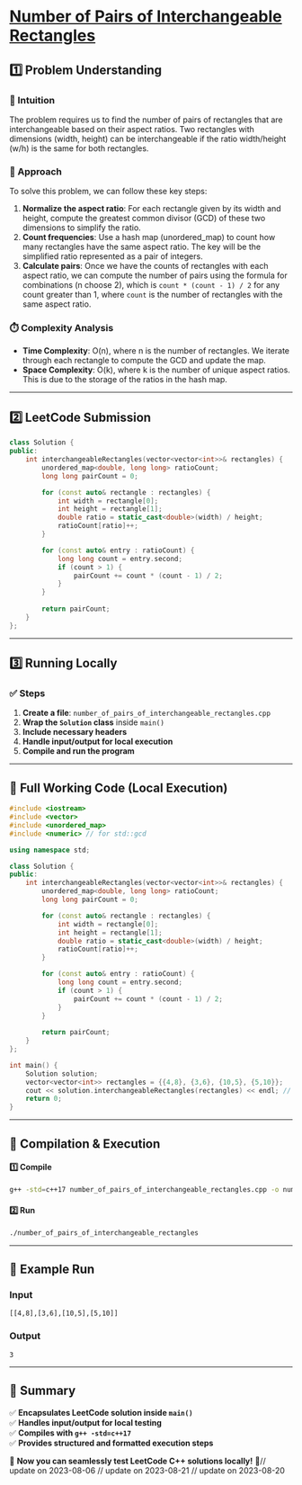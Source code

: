 # **[Number of Pairs of Interchangeable Rectangles](https://leetcode.com/problems/number-of-pairs-of-interchangeable-rectangles/description/)**  

## **1️⃣ Problem Understanding**  
### **📌 Intuition**  
The problem requires us to find the number of pairs of rectangles that are interchangeable based on their aspect ratios. Two rectangles with dimensions (width, height) can be interchangeable if the ratio width/height (w/h) is the same for both rectangles. 

### **🚀 Approach**  
To solve this problem, we can follow these key steps:
1. **Normalize the aspect ratio**: For each rectangle given by its width and height, compute the greatest common divisor (GCD) of these two dimensions to simplify the ratio.
2. **Count frequencies**: Use a hash map (unordered_map) to count how many rectangles have the same aspect ratio. The key will be the simplified ratio represented as a pair of integers.
3. **Calculate pairs**: Once we have the counts of rectangles with each aspect ratio, we can compute the number of pairs using the formula for combinations (n choose 2), which is `count * (count - 1) / 2` for any count greater than 1, where `count` is the number of rectangles with the same aspect ratio.

### **⏱️ Complexity Analysis**  
- **Time Complexity**: O(n), where n is the number of rectangles. We iterate through each rectangle to compute the GCD and update the map.
- **Space Complexity**: O(k), where k is the number of unique aspect ratios. This is due to the storage of the ratios in the hash map.

---  

## **2️⃣ LeetCode Submission**  
```cpp
class Solution {
public:
    int interchangeableRectangles(vector<vector<int>>& rectangles) {
        unordered_map<double, long long> ratioCount;
        long long pairCount = 0;

        for (const auto& rectangle : rectangles) {
            int width = rectangle[0];
            int height = rectangle[1];
            double ratio = static_cast<double>(width) / height;
            ratioCount[ratio]++;
        }

        for (const auto& entry : ratioCount) {
            long long count = entry.second;
            if (count > 1) {
                pairCount += count * (count - 1) / 2;
            }
        }
        
        return pairCount;
    }
};  
```  

---  

## **3️⃣ Running Locally**  
### **✅ Steps**  
1. **Create a file**: `number_of_pairs_of_interchangeable_rectangles.cpp`  
2. **Wrap the `Solution` class** inside `main()`  
3. **Include necessary headers**  
4. **Handle input/output for local execution**  
5. **Compile and run the program**  

---  

## **📝 Full Working Code (Local Execution)**  
```cpp
#include <iostream>
#include <vector>
#include <unordered_map>
#include <numeric> // for std::gcd

using namespace std;

class Solution {
public:
    int interchangeableRectangles(vector<vector<int>>& rectangles) {
        unordered_map<double, long long> ratioCount;
        long long pairCount = 0;

        for (const auto& rectangle : rectangles) {
            int width = rectangle[0];
            int height = rectangle[1];
            double ratio = static_cast<double>(width) / height;
            ratioCount[ratio]++;
        }

        for (const auto& entry : ratioCount) {
            long long count = entry.second;
            if (count > 1) {
                pairCount += count * (count - 1) / 2;
            }
        }
        
        return pairCount;
    }
};

int main() {
    Solution solution;
    vector<vector<int>> rectangles = {{4,8}, {3,6}, {10,5}, {5,10}};
    cout << solution.interchangeableRectangles(rectangles) << endl; // Expected output: 3
    return 0;
}
```  

---  

## **🔧 Compilation & Execution**  
#### **1️⃣ Compile**  
```bash
g++ -std=c++17 number_of_pairs_of_interchangeable_rectangles.cpp -o number_of_pairs_of_interchangeable_rectangles
```  

#### **2️⃣ Run**  
```bash
./number_of_pairs_of_interchangeable_rectangles
```  

---  

## **🎯 Example Run**  
### **Input**  
```
[[4,8],[3,6],[10,5],[5,10]]
```  
### **Output**  
```
3
```  

---  

## **📌 Summary**  
✅ **Encapsulates LeetCode solution inside `main()`**  
✅ **Handles input/output for local testing**  
✅ **Compiles with `g++ -std=c++17`**  
✅ **Provides structured and formatted execution steps**  

🚀 **Now you can seamlessly test LeetCode C++ solutions locally!** 🚀// update on 2023-08-06
// update on 2023-08-21
// update on 2023-08-20
